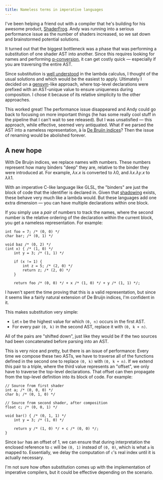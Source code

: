 ```yaml
---
title: Nameless terms in imperative languages
---
```

I've been helping a friend out with a compiler that he's building for his awesome product, [ShaderFrog](https://shaderfrog.com). Andy was running into a serious performance issue as the number of shaders increased, so we sat down and brainstormed potential solutions.

It turned out that the biggest bottleneck was a phase that was performing a substitution of one shader AST into another. Since this requires looking for names and performing [&alpha;-conversion](https://en.wikipedia.org/wiki/Lambda_calculus#.CE.B1-conversion), it can get costly quick &mdash; especially if you are traversing the entire AST.

Since substitution is [well understood](https://en.wikipedia.org/wiki/Lambda_calculus#Substitution) in the lambda calculus, I thought of the usual solutions and which would be the easiest to apply. Ultimately I decided on a [gensym](https://en.wikipedia.org/wiki/Hygienic_macro#Strategies_used_in_languages_that_lack_hygienic_macros)-like approach, where top-level declarations were prefixed with an AST-unique value to ensure uniqueness during composition. I chose it because of its relative simplicity to the other approaches.

This worked great! The performance issue disappeared and Andy could go back to focusing on more important things (he has some really cool stuff in the pipeline that I can't wait to see released). But I was unsatisfied &mdash; this approach, while effective, seemed very antiquated. What if we parsed the AST into a nameless representation, à la [De Bruijn indices](https://en.wikipedia.org/wiki/De_Bruijn_index)? Then the issue of renaming would be abolished forever.

A new hope
----
With De Bruijn indices, we replace names with numbers. These numbers represent how many binders "deep" they are, relative to the binder they were introduced at. For example, $\lambda x. x$ is converted to $\lambda 0$, and $\lambda x. \lambda y. x$ to $\lambda \lambda 1$.

With an imperative C-like language like GLSL, the "binders" are just the block of code that the identifier is declared in. Given that [shadowing](https://en.wikipedia.org/wiki/Variable_shadowing) exists, these behave very much like a lambda would. But these languages add one extra dimension &mdash; you can have multiple declarations within one block.

If you simply use a *pair* of numbers to track the names, where the second number is the relative ordering of the declaration within the current block, you get a nameless representation. For example:

```language-clike
int foo = 7; /* (0, 0) */
char bar; /* (0, 1) */

void baz /* (0, 2) */
(int x) { /* (1, 0) */
    int y = 3; /* (1, 1) */
    
    if (x != 1) {
        int z = 5; /* (2, 0) */
        return z; /* (2, 0) */
    }
    
    return foo /* (0, 0) */ + x /* (1, 0) */ + y /* (1, 1) */;
```

I haven't spent the time proving that this is a valid representation, but since it seems like a fairly natural extension of De Bruijn indices, I'm confident in it.

This makes substitution very simple:

* Let `n` be the highest value for which `(0, n)` occurs in the first AST.
* For every pair `(0, k)` in the second AST, replace it with `(0, k + n)`.

All of the pairs are "shifted down", just like they would be if the two sources had been concatenated before parsing into an AST.

This is very nice and pretty, but there is an issue of performance: Every time we compose these two ASTs, we have to traverse all of the functions defined in the second one to replace `(0, k)` with `(0, k + n)`. If we extend this pair to a triple, where the third value represents an "offset", we only have to traverse the top-level declarations. That offset can then propagate from the top-level definition into its block of code. For example:

```language-clike
// Source from first shader
int a; /* (0, 0, 0) */
char b; /* (0, 1, 0) */

// Source from second shader, after composition
float c; /* (0, 0, 1) */

void bar() { /* (0, 1, 1) */
    int y = 3; /* (1, 0) */
    
    return y /* (1, 0) */ + c /* (0, 0) */;
}
```

Since `bar` has an offset of 1, we can ensure that during interpretation the enclosed reference to `c` will be `(0, 1)` instead of `(0, 0)`, which is what `a` is mapped to. Essentially, we delay the computation of `c`'s real index until it is actually necessary.

I'm not sure how often substitution comes up with the implementation of imperative compilers, but it could be effective depending on the scenario.
